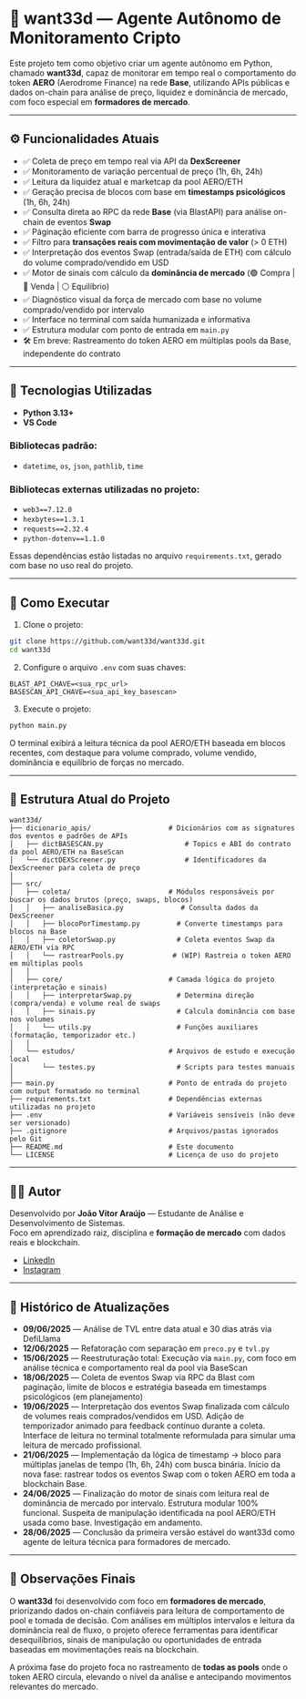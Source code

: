 
# 🧠 want33d — Agente Autônomo de Monitoramento Cripto

Este projeto tem como objetivo criar um agente autônomo em Python, chamado **want33d**, capaz de monitorar em tempo real o comportamento do token **AERO** (Aerodrome Finance) na rede **Base**, utilizando APIs públicas e dados on-chain para análise de preço, liquidez e dominância de mercado, com foco especial em **formadores de mercado**.

---

## ⚙️ Funcionalidades Atuais

- ✅ Coleta de preço em tempo real via API da **DexScreener**
- ✅ Monitoramento de variação percentual de preço (1h, 6h, 24h)
- ✅ Leitura da liquidez atual e marketcap da pool AERO/ETH
- ✅ Geração precisa de blocos com base em **timestamps psicológicos** (1h, 6h, 24h)
- ✅ Consulta direta ao RPC da rede **Base** (via BlastAPI) para análise on-chain de eventos **Swap**
- ✅ Páginação eficiente com barra de progresso única e interativa
- ✅ Filtro para **transações reais com movimentação de valor** (> 0 ETH)
- ✅ Interpretação dos eventos Swap (entrada/saída de ETH) com cálculo do volume comprado/vendido em USD
- ✅ Motor de sinais com cálculo da **dominância de mercado** (🟢 Compra | 🔴 Venda | ⚪️ Equilíbrio)
- ✅ Diagnóstico visual da força de mercado com base no volume comprado/vendido por intervalo
- ✅ Interface no terminal com saída humanizada e informativa
- ✅ Estrutura modular com ponto de entrada em `main.py`
- 🛠️ Em breve: Rastreamento do token AERO em múltiplas pools da Base, independente do contrato

---

## 🧱 Tecnologias Utilizadas

- **Python 3.13+**
- **VS Code**

### Bibliotecas padrão:

- `datetime`, `os`, `json`, `pathlib`, `time`

### Bibliotecas externas utilizadas no projeto:

- `web3==7.12.0`
- `hexbytes==1.3.1`
- `requests==2.32.4`
- `python-dotenv==1.1.0`

Essas dependências estão listadas no arquivo `requirements.txt`, gerado com base no uso real do projeto.

---

## 🚀 Como Executar

1. Clone o projeto:

```bash
git clone https://github.com/want33d/want33d.git
cd want33d
```

2. Configure o arquivo `.env` com suas chaves:

```env
BLAST_API_CHAVE=<sua_rpc_url>
BASESCAN_API_CHAVE=<sua_api_key_basescan>
```

3. Execute o projeto:

```bash
python main.py
```

O terminal exibirá a leitura técnica da pool AERO/ETH baseada em blocos recentes, com destaque para volume comprado, volume vendido, dominância e equilíbrio de forças no mercado.

---

## 🧩 Estrutura Atual do Projeto

```
want33d/
├── dicionario_apis/                   # Dicionários com as signatures dos eventos e padrões de APIs
│   ├── dictBASESCAN.py                    # Topics e ABI do contrato da pool AERO/ETH na BaseScan
│   └── dictDEXScreener.py                 # Identificadores da DexScreener para coleta de preço
│
├── src/
│   ├── coleta/                        # Módulos responsáveis por buscar os dados brutos (preço, swaps, blocos)
│   │   ├── analiseBasica.py              # Consulta dados da DexScreener
│   │   ├── blocoPorTimestamp.py         # Converte timestamps para blocos na Base
│   │   ├── coletorSwap.py               # Coleta eventos Swap da AERO/ETH via RPC
│   │   └── rastrearPools.py            # (WIP) Rastreia o token AERO em múltiplas pools
│   │
│   ├── core/                          # Camada lógica do projeto (interpretação e sinais)
│   │   ├── interpretarSwap.py           # Determina direção (compra/venda) e volume real de swaps
│   │   ├── sinais.py                    # Calcula dominância com base nos volumes
│   │   └── utils.py                     # Funções auxiliares (formatação, temporizador etc.)
│   │
│   └── estudos/                       # Arquivos de estudo e execução local
│       └── testes.py                    # Scripts para testes manuais
│       
├── main.py                            # Ponto de entrada do projeto com output formatado no terminal
├── requirements.txt                   # Dependências externas utilizadas no projeto
├── .env                               # Variáveis sensíveis (não deve ser versionado)
├── .gitignore                         # Arquivos/pastas ignorados pelo Git
├── README.md                          # Este documento
└── LICENSE                            # Licença de uso do projeto
```

---

## 👨‍💻 Autor

Desenvolvido por **João Vitor Araújo** — Estudante de Análise e Desenvolvimento de Sistemas.  
Foco em aprendizado raiz, disciplina e **formação de mercado** com dados reais e blockchain.

- [LinkedIn](https://www.linkedin.com/in/joaoaraujo-dev/)
- [Instagram](https://www.instagram.com/vt2.1/)

---

## 📅 Histórico de Atualizações

- **09/06/2025** — Análise de TVL entre data atual e 30 dias atrás via DefiLlama
- **12/06/2025** — Refatoração com separação em `preco.py` e `tvl.py`
- **15/06/2025** — Reestruturação total: Execução via `main.py`, com foco em análise técnica e comportamento real da pool via BaseScan
- **18/06/2025** — Coleta de eventos Swap via RPC da Blast com paginação, limite de blocos e estratégia baseada em timestamps psicológicos (em planejamento)
- **19/06/2025** — Interpretação dos eventos Swap finalizada com cálculo de volumes reais comprados/vendidos em USD. Adição de temporizador animado para feedback contínuo durante a coleta. Interface de leitura no terminal totalmente reformulada para simular uma leitura de mercado profissional.
- **21/06/2025** — Implementação da lógica de timestamp → bloco para múltiplas janelas de tempo (1h, 6h, 24h) com busca binária. Início da nova fase: rastrear todos os eventos Swap com o token AERO em toda a blockchain Base.
- **24/06/2025** — Finalização do motor de sinais com leitura real de dominância de mercado por intervalo. Estrutura modular 100% funcional. Suspeita de manipulação identificada na pool AERO/ETH usada como base. Investigação em andamento.
- **28/06/2025** — Conclusão da primeira versão estável do want33d como agente de leitura técnica para formadores de mercado.

---

## 📌 Observações Finais

O **want33d** foi desenvolvido com foco em **formadores de mercado**, priorizando dados on-chain confiáveis para leitura de comportamento de pool e tomada de decisão. Com análises em múltiplos intervalos e leitura da dominância real de fluxo, o projeto oferece ferramentas para identificar desequilíbrios, sinais de manipulação ou oportunidades de entrada baseadas em movimentações reais na blockchain.

A próxima fase do projeto foca no rastreamento de **todas as pools** onde o token AERO circula, elevando o nível da análise e antecipando movimentos relevantes do mercado.
